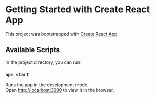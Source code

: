 # Getting Started with Create React App

This project was bootstrapped with [Create React App](https://github.com/facebook/create-react-app).

## Available Scripts

In the project directory, you can run:

### `npm start`

Runs the app in the development mode.\
Open [http://localhost:3000](http://localhost:3000) to view it in the browser.

<!-- Insert a logo in the head tag -->
<!-- Change the Theme colour to fit the app -->
<!-- The serach bar should be able to work everywhere else too -->
<!-- Add the time and battery bar to it if you have time -->
<!-- Tell them that you didn't use scss just to be onj a safer side, but you always use it -->
<!-- You can style the header well later with the both sides -->
<!-- SHould be able to saerch from every page -->